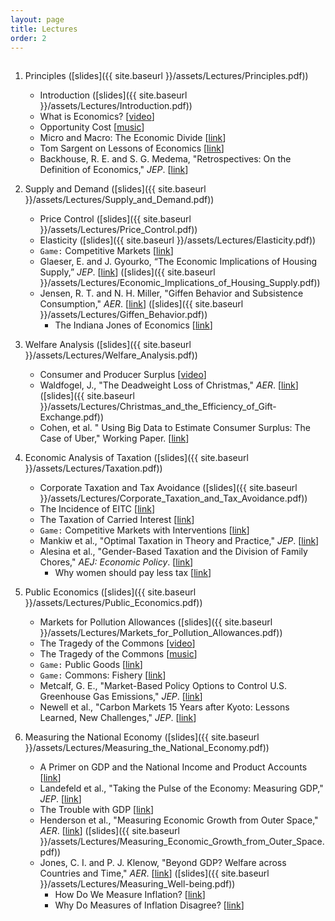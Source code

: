 ```yaml
---
layout: page
title: Lectures
order: 2
---
```

<p style="height: 1px"></p>

1. Principles ([slides]({{ site.baseurl }}/assets/Lectures/Principles.pdf))
    - Introduction ([slides]({{ site.baseurl }}/assets/Lectures/Introduction.pdf))
    - What is Economics? [[video](https://www.youtube.com/watch?v=2YULdjmg3o0)]
    - Opportunity Cost [[music](https://www.youtube.com/watch?v=81Q-jkFdTFM)]
    - Micro and Macro: The Economic Divide [[link](http://www.imf.org/external/pubs/ft/fandd/basics/bigsmall.htm)]
    - Tom Sargent on Lessons of Economics [[link](https://marginalrevolution.com/marginalrevolution/2014/04/tom-sargent-summarizes-economics.html)]
    - Backhouse, R. E. and S. G. Medema, "Retrospectives: On the Definition of Economics," _JEP_. [[link](http://pubs.aeaweb.org/doi/pdfplus/10.1257/jep.23.1.221)]

2. Supply and Demand ([slides]({{ site.baseurl }}/assets/Lectures/Supply_and_Demand.pdf))
    - Price Control ([slides]({{ site.baseurl }}/assets/Lectures/Price_Control.pdf))
    - Elasticity ([slides]({{ site.baseurl }}/assets/Lectures/Elasticity.pdf))
    - `Game:` Competitive Markets [[link](https://www.moblab.com/games/continuous-market-game/)]
    - Glaeser, E. and J. Gyourko, “The Economic Implications of Housing Supply,” _JEP_. [[link](https://www.aeaweb.org/articles?id=10.1257/jep.32.1.3)] ([slides]({{ site.baseurl }}/assets/Lectures/Economic_Implications_of_Housing_Supply.pdf))
    - Jensen, R. T. and N. H. Miller, "Giffen Behavior and Subsistence Consumption," _AER_. [[link](http://campuspress.yale.edu/dirkbergemann/files/2012/01/giffen-good.pdf)] ([slides]({{ site.baseurl }}/assets/Lectures/Giffen_Behavior.pdf))
        - The Indiana Jones of Economics [[link](https://github.com/jiamingmao/principles-of-economics/blob/master/Readings/The%20Indiana%20Jones%20of%20Economics.pdf)]

3. Welfare Analysis ([slides]({{ site.baseurl }}/assets/Lectures/Welfare_Analysis.pdf))
    - Consumer and Producer Surplus [[video](https://www.youtube.com/watch?v=kCKWV-94nsY)]
    - Waldfogel, J., "The Deadweight Loss of Christmas," _AER_. [[link](http://www.jstor.org/stable/2117564?seq=1#page_scan_tab_contents)] ([slides]({{ site.baseurl }}/assets/Lectures/Christmas_and_the_Efficiency_of_Gift-Exchange.pdf))
    - Cohen, et al. " Using Big Data to Estimate Consumer Surplus: The Case of Uber," Working Paper. [[link](https://ssrn.com/abstract=2837639)]

4. Economic Analysis of Taxation ([slides]({{ site.baseurl }}/assets/Lectures/Taxation.pdf))
    - Corporate Taxation and Tax Avoidance ([slides]({{ site.baseurl }}/assets/Lectures/Corporate_Taxation_and_Tax_Avoidance.pdf))
    - The Incidence of EITC [[link](https://www.economist.com/news/finance-and-economics/21656710-reducing-wage-subsidies-would-hurt-workers-more-their-employers-credit-where)]
    - The Taxation of Carried Interest [[link](http://www.nytimes.com/2012/03/04/business/capital-gains-vs-ordinary-income-economic-view.html)]
    - `Game:` Competitive Markets with Interventions [[link](https://www.moblab.com/games/continuous-market-game/)]
    - Mankiw et al., "Optimal Taxation in Theory and Practice," _JEP_. [[link](https://www.aeaweb.org/articles?id=10.1257/jep.23.4.147)]
    - Alesina et al., "Gender-Based Taxation and the Division of Family Chores," _AEJ: Economic Policy_. [[link](https://www.aeaweb.org/articles?id=10.1257/pol.3.2.1)]
        - Why women should pay less tax [[link](https://www.ft.com/content/3fb9f856-ed10-11db-9520-000b5df10621)]

5. Public Economics ([slides]({{ site.baseurl }}/assets/Lectures/Public_Economics.pdf))
    - Markets for Pollution Allowances ([slides]({{ site.baseurl }}/assets/Lectures/Markets_for_Pollution_Allowances.pdf))
    - The Tragedy of the Commons [[video](https://www.youtube.com/watch?v=WYA1y405JW0)]
    - The Tragedy of the Commons [[music](https://www.youtube.com/watch?v=cuIkkHTHVHI)]
    - `Game:` Public Goods [[link](https://www.moblab.com/games/linear-public-goods-games/)]
    - `Game:` Commons: Fishery [[link](https://www.moblab.com/games/commons-fishery-game/)]
    - Metcalf, G. E., "Market-Based Policy Options to Control U.S. Greenhouse Gas Emissions," _JEP_. [[link](https://www.aeaweb.org/articles?id=10.1257/jep.23.2.5)]
    - Newell et al., "Carbon Markets 15 Years after Kyoto: Lessons Learned, New Challenges," _JEP_. [[link](https://www.aeaweb.org/articles?id=10.1257/jep.27.1.123)]

6. Measuring the National Economy ([slides]({{ site.baseurl }}/assets/Lectures/Measuring_the_National_Economy.pdf))
    - A Primer on GDP and the National Income and Product Accounts [[link](https://www.bea.gov/national/pdf/nipa_primer.pdf)]
    - Landefeld et al., "Taking the Pulse of the Economy: Measuring GDP," _JEP_. [[link](https://www.aeaweb.org/articles?id=10.1257/jep.22.2.193)]
    - The Trouble with GDP [[link](https://www.economist.com/news/briefing/21697845-gross-domestic-product-gdp-increasingly-poor-measure-prosperity-it-not-even)]
    - Henderson et al., "Measuring Economic Growth from Outer Space," _AER_. [[link](https://www.aeaweb.org/articles?id=10.1257/aer.102.2.994)] ([slides]({{ site.baseurl }}/assets/Lectures/Measuring_Economic_Growth_from_Outer_Space.pdf))
    - Jones, C. I. and P. J. Klenow, "Beyond GDP? Welfare across Countries and Time," _AER_. [[link](https://www.aeaweb.org/articles?id=10.1257/aer.20110236)] ([slides]({{ site.baseurl }}/assets/Lectures/Measuring_Well-being.pdf))
        - How Do We Measure Inflation? [[link](https://www.chicagofed.org/publications/chicago-fed-letter/2015/347)]
        - Why Do Measures of Inflation Disagree? [[link](https://www.frbsf.org/economic-research/files/el2013-37.pdf)]
